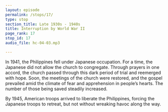 ```yaml
---
layout: episode
permalink: /stops/17/
type: stop
section_title: Late 1930s - 1940s
title: Interruption by World War II
page_rank: 17
stop_id: 17
audio_file: hc-04-03.mp3

---
```


In 1941, the Philippines fell under Japanese occupation. For a time, the Japanese did not allow the church to congregate. Through prayers in one accord, the church passed through this dark period of trial and reemerged with hope. Soon, the meetings of the church were restored, and the gospel prevailed amid the climate of fear and apprehension in people’s hearts. The number of those being saved steadily increased.

By 1945, American troops arrived to liberate the Philippines, forcing the Japanese troops to retreat, but not without wreaking havoc along the way.
